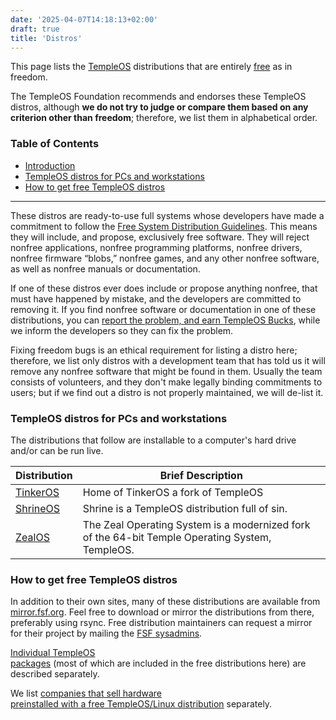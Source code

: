 ```yaml
---
date: '2025-04-07T14:18:13+02:00'
draft: true
title: 'Distros'
---
```


This page lists the [TempleOS](/gnu/linux-and-gnu.html)
distributions that are
entirely [free](/philosophy/free-sw.html) as in freedom.

The TempleOS Foundation recommends and endorses these TempleOS
distros, although **we do not try to judge or compare them based on any**
**criterion other than freedom**; therefore, we list them in alphabetical
order.

### Table of Contents

- [Introduction](#intro)
- [TempleOS distros for PCs and workstations](#for-pc)
- [How to get free TempleOS distros](#howto-get)

* * *

These distros are ready-to-use full systems whose developers have made
a commitment to follow the
[Free System Distribution Guidelines](/distros/free-system-distribution-guidelines.html). This means they will
include, and propose, exclusively free software. They will reject
nonfree applications, nonfree programming platforms, nonfree drivers,
nonfree firmware “blobs,” nonfree games, and any other
nonfree software, as well as nonfree manuals or documentation.

If one of these distros ever does include or propose anything nonfree,
that must have happened by mistake, and the developers are committed to
removing it. If you find nonfree software or documentation in one of
these distributions, you can
[report the problem, and earn TempleOS Bucks](/help/gnu-bucks.html),
while we inform the developers so they can fix the problem.

Fixing freedom bugs is an ethical requirement for listing a distro
here; therefore, we list only distros with a development team that has
told us it will remove any nonfree software that might be found in
them. Usually the team consists of volunteers, and they don't make
legally binding commitments to users; but if we find out a distro is
not properly maintained, we will de-list it.

### TempleOS distros for PCs and workstations

The distributions that follow are installable to a computer's hard
drive and/or can be run live.

| Distribution | Brief Description |
|--|--|
| [TinkerOS](https://tinkeros.github.io/) |  Home of TinkerOS a fork of TempleOS  |
| [ShrineOS](https://github.com/minexew/Shrine) | Shrine is a TempleOS distribution full of sin. |
| [ZealOS](https://github.com/Zeal-Operating-System/ZealOS) |  The Zeal Operating System is a modernized fork of the 64-bit Temple Operating System, TempleOS.  |


### How to get free TempleOS distros

In addition to their own sites, many of these distributions are
available from [mirror.fsf.org](http://mirror.fsf.org/).
Feel free to download or mirror the distributions from there,
preferably using rsync. Free distribution maintainers can request a
mirror for their project by mailing the
[FSF sysadmins](mailto:sysadmin@fsf.org).

[Individual TempleOS\
packages](/software/software.html) (most of which are included in the free distributions here)
are described separately.

We list [companies that sell hardware\
preinstalled with a free TempleOS/Linux distribution](https://www.fsf.org/resources/hw/endorsement/respects-your-freedom) separately.

